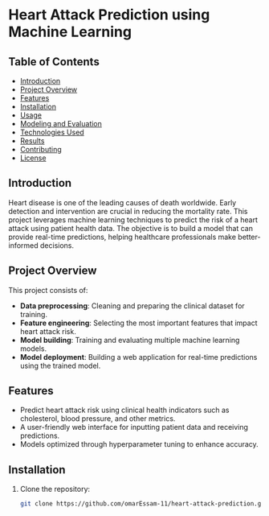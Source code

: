# Heart Attack Prediction using Machine Learning

## Table of Contents
- [Introduction](#introduction)
- [Project Overview](#project-overview)
- [Features](#features)
- [Installation](#installation)
- [Usage](#usage)
- [Modeling and Evaluation](#modeling-and-evaluation)
- [Technologies Used](#technologies-used)
- [Results](#results)
- [Contributing](#contributing)
- [License](#license)

## Introduction
Heart disease is one of the leading causes of death worldwide. Early detection and intervention are crucial in reducing the mortality rate. This project leverages machine learning techniques to predict the risk of a heart attack using patient health data. The objective is to build a model that can provide real-time predictions, helping healthcare professionals make better-informed decisions.

## Project Overview
This project consists of:
- **Data preprocessing**: Cleaning and preparing the clinical dataset for training.
- **Feature engineering**: Selecting the most important features that impact heart attack risk.
- **Model building**: Training and evaluating multiple machine learning models.
- **Model deployment**: Building a web application for real-time predictions using the trained model.

## Features
- Predict heart attack risk using clinical health indicators such as cholesterol, blood pressure, and other metrics.
- A user-friendly web interface for inputting patient data and receiving predictions.
- Models optimized through hyperparameter tuning to enhance accuracy.
  
## Installation

1. Clone the repository:
   ```bash
   git clone https://github.com/omarEssam-11/heart-attack-prediction.git
